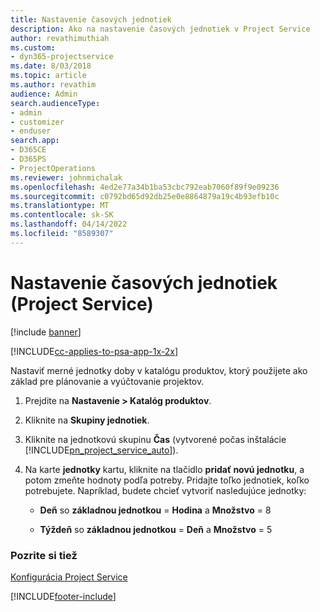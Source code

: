 ```yaml
---
title: Nastavenie časových jednotiek
description: Ako na nastavenie časových jednotiek v Project Service
author: revathimuthiah
ms.custom:
- dyn365-projectservice
ms.date: 8/03/2018
ms.topic: article
ms.author: revathim
audience: Admin
search.audienceType:
- admin
- customizer
- enduser
search.app:
- D365CE
- D365PS
- ProjectOperations
ms.reviewer: johnmichalak
ms.openlocfilehash: 4ed2e77a34b1ba53cbc792eab7060f89f9e09236
ms.sourcegitcommit: c0792bd65d92db25e0e8864879a19c4b93efb10c
ms.translationtype: MT
ms.contentlocale: sk-SK
ms.lasthandoff: 04/14/2022
ms.locfileid: "8589307"
---
```

# <a name="set-up-time-units-project-service"></a>Nastavenie časových jednotiek (Project Service)

[!include [banner](../includes/psa-now-project-operations.md)]

[!INCLUDE[cc-applies-to-psa-app-1x-2x](../includes/cc-applies-to-psa-app-1x-2x.md)]

Nastaviť merné jednotky doby v katalógu produktov, ktorý použijete ako základ pre plánovanie a vyúčtovanie projektov.  
  
1. Prejdite na **Nastavenie > Katalóg produktov**.  
  
2. Kliknite na **Skupiny jednotiek**.  
  
3. Kliknite na jednotkovú skupinu **Čas** (vytvorené počas inštalácie [!INCLUDE[pn_project_service_auto](../includes/pn-project-service-auto.md)]).  
  
4. Na karte **jednotky** kartu, kliknite na tlačidlo **pridať novú jednotku**, a potom zmeňte hodnoty podľa potreby. Pridajte toľko jednotiek, koľko potrebujete. Napríklad, budete chcieť vytvoriť nasledujúce jednotky:  
  
   - **Deň** so **základnou jednotkou** = **Hodina** a **Množstvo** = 8  
  
   - **Týždeň** so **základnou jednotkou** = **Deň** a **Množstvo** = 5  
  
### <a name="see-also"></a>Pozrite si tiež  
 [Konfigurácia Project Service](../psa/configure.md)


[!INCLUDE[footer-include](../includes/footer-banner.md)]
